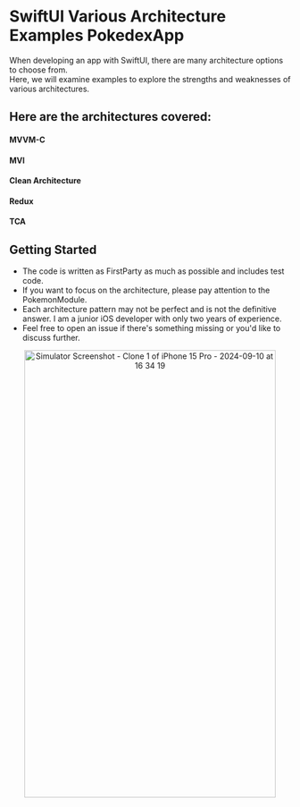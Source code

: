 # SwiftUI Various Architecture Examples PokedexApp
When developing an app with SwiftUI, there are many architecture options to choose from.     
Here, we will examine examples to explore the strengths and weaknesses of various architectures.    

## Here are the architectures covered:
#### MVVM-C     
#### MVI    
#### Clean Architecture    
#### Redux    
#### TCA    

## Getting Started
- The code is written as FirstParty as much as possible and includes test code.
- If you want to focus on the architecture, please pay attention to the PokemonModule.
- Each architecture pattern may not be perfect and is not the definitive answer. I am a junior iOS developer with only two years of experience.
- Feel free to open an issue if there's something missing or you'd like to discuss further.

<p align="center">
  <img src="https://github.com/user-attachments/assets/d1eb833a-0735-4473-8504-b105fce2cc7a" width="450" height="800" alt="Simulator Screenshot - Clone 1 of iPhone 15 Pro - 2024-09-10 at 16 34 19">
</p>



